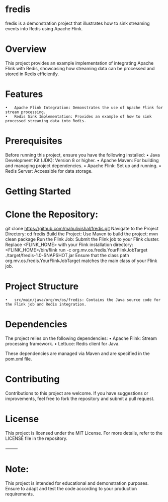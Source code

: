 

# fredis
fredis is a demonstration project that illustrates how to sink streaming events into Redis using Apache Flink.

# Overview
This project provides an example implementation of integrating Apache Flink with Redis, showcasing how streaming data can be processed and stored in Redis efficiently.

# Features
	•	Apache Flink Integration: Demonstrates the use of Apache Flink for stream processing.
	•	Redis Sink Implementation: Provides an example of how to sink processed streaming data into Redis.
	
# Prerequisites
Before running this project, ensure you have the following installed:
	•	Java Development Kit (JDK): Version 8 or higher.
	•	Apache Maven: For building and managing project dependencies.
	•	Apache Flink: Set up and running.
	•	Redis Server: Accessible for data storage.

# Getting Started
# Clone the Repository:
git clone https://github.com/mahulivishal/fredis.git
Navigate to the Project Directory:
cd fredis
Build the Project:
Use Maven to build the project:
mvn clean package
Run the Flink Job:
Submit the Flink job to your Flink cluster. Replace <FLINK_HOME> with your Flink installation directory:
<FLINK_HOME>/bin/flink run -c org.mv.os.fredis.YourFlinkJobTarget ./target/fredis-1.0-SNAPSHOT.jar
Ensure that the class path org.mv.os.fredis.YourFlinkJobTarget matches the main class of your Flink job.

# Project Structure
	•	src/main/java/org/mv/os/fredis: Contains the Java source code for the Flink job and Redis integration.
# Dependencies
The project relies on the following dependencies:
	•	Apache Flink: Stream processing framework.
	•	Lettuce: Redis client for Java.

These dependencies are managed via Maven and are specified in the pom.xml file.

# Contributing
Contributions to this project are welcome. If you have suggestions or improvements, feel free to fork the repository and submit a pull request.

# License
This project is licensed under the MIT License. For more details, refer to the LICENSE file in the repository.

⸻

# Note: 
This project is intended for educational and demonstration purposes. Ensure to adapt and test the code according to your production requirements.
